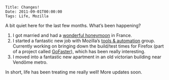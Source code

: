     Title: Changes!
    Date: 2011-09-01T00:00:00
    Tags: Life, Mozilla


A bit quiet here for the last few months. What&#8217;s been happening? 

1. I got married and had a [wonderful honeymoon][1] in France.  
2. I started a fantastic new job with Mozilla&#8217;s [tools &#038; automation][2] group. Currently working on bringing down the build/test times for Firefox (part of a project called [GoFaster][3]), which has been really interesting.  
3. I moved into a fantastic new apartment in an old victorian building near Vend&ocirc;me metro.

In short, life has been treating me really well! More updates soon.

 [1]: http://www.flickr.com/photos/wlach/sets/72157626998555629
 [2]: https://wiki.mozilla.org/Auto-tools/
 [3]: http://brasstacks.mozilla.com/gofaster/